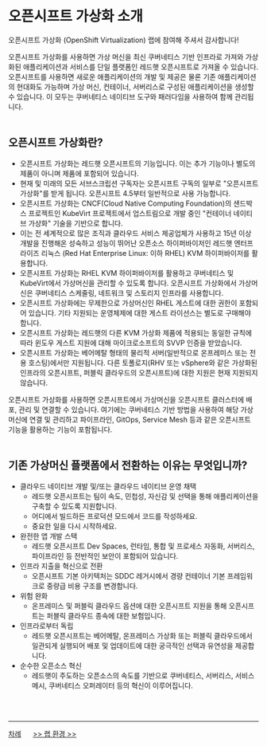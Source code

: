 # 오픈시프트 가상화 소개

오픈시프트 가상화 (OpenShift Virtualization) 랩에 참여해 주셔서 감사합니다!

오픈시프트 가상화를 사용하면 가상 머신을 최신 쿠버네티스 기반 인프라로 가져와 가상화된 애플리케이션과 서비스를 단일 플랫폼인 레드햇 오픈시프트로 가져올 수 있습니다. 오픈시프트를 사용하면 새로운 애플리케이션의 개발 및 제공은 물론 기존 애플리케이션의 현대화도 가능하며 가상 머신, 컨테이너, 서버리스로 구성된 애플리케이션을 생성할 수 있습니다. 이 모두는 쿠버네티스 네이티브 도구와 패러다임을 사용하여 함께 관리됩니다.
<br>
<br>

## 오픈시프트 가상화란?

* 오픈시프트 가상화는 레드햇 오픈시프트의 기능입니다. 이는 추가 기능이나 별도의 제품이 아니며 제품에 포함되어 있습니다.
* 현재 및 미래의 모든 서브스크립션 구독자는 오픈시프트 구독의 일부로 "오픈시프트 가상화"를 받게 됩니다. 오픈시프트 4.5부터 일반적으로 사용 가능합니다.
* 오픈시프트 가상화는 CNCF(Cloud Native Computing Foundation)의 샌드박스 프로젝트인 KubeVirt 프로젝트에서 업스트림으로 개발 중인 "컨테이너 네이티브 가상화" 기술을 기반으로 합니다.
* 이는 전 세계적으로 많은 조직과 클라우드 서비스 제공업체가 사용하고 15년 이상 개발을 진행해온 성숙하고 성능이 뛰어난 오픈소스 하이퍼바이저인 레드햇 엔터프라이즈 리눅스 (Red Hat Enterprise Linux: 이하 RHEL) KVM 하이퍼바이저를 활용합니다.
* 오픈시프트 가상화는 RHEL KVM 하이퍼바이저를 활용하고 쿠버네티스 및 KubeVirt에서 가상머신을 관리할 수 있도록 합니다. 오픈시프트 가상화에서 가상머신은 쿠버네티스 스케줄링, 네트워크 및 스토리지 인프라를 사용합니다.
* 오픈시프트 가상화에는 무제한으로 가상머신인 RHEL 게스트에 대한 권한이 포함되어 있습니다. 기타 지원되는 운영체제에 대한 게스트 라이선스는 별도로 구매해야 합니다.
* 오픈시프트 가상화는 레드햇의 다른 KVM 가상화 제품에 적용되는 동일한 규칙에 따라 윈도우 게스트 지원에 대해 마이크로소프트의 SVVP 인증을 받았습니다.
* 오픈시프트 가상화는 베어메탈 형태의 물리적 서버(일반적으로 온프레미스 또는 전용 호스팅)에서만 지원됩니다. 다른 토폴로지(RHV 또는 vSphere와 같은 가상화된 인프라의 오픈시프트, 퍼블릭 클라우드의 오픈시프트)에 대한 지원은 현재 지원되지 않습니다.

오픈시프트 가상화를 사용하면 오픈시프트에서 가상머신을 오픈시프트 클러스터에 배포, 관리 및 연결할 수 있습니다. 여기에는 쿠버네티스 기반 방법을 사용하여 해당 가상머신에 연결 및 관리하고 파이프라인, GitOps, Service Mesh 등과 같은 오픈시프트 기능을 활용하는 기능이 포함됩니다.
<br>
<br>

## 기존 가상머신 플랫폼에서 전환하는 이유는 무엇입니까?

* 클라우드 네이티브 개발 및/또는 클라우드 네이티브 운영 채택
  + 레드햇 오픈시프트는 팀이 속도, 민첩성, 자신감 및 선택을 통해 애플리케이션을 구축할 수 있도록 지원합니다.
  + 어디에서 빌드하든 프로덕션 모드에서 코드를 작성하세요.
  + 중요한 일을 다시 시작하세요.
* 완전한 앱 개발 스택
  + 레드햇 오픈시프트 Dev Spaces, 런타임, 통합 및 프로세스 자동화, 서버리스, 파이프라인 등 전반적인 보안이 포함되어 있습니다.
* 인프라 지출을 혁신으로 전환
  + 오픈시프트 기본 아키텍처는 SDDC 레거시에서 경량 컨테이너 기본 프레임워크로 중량급 비용 구조를 변경합니다.
* 위험 완화
  + 온프레미스 및 퍼블릭 클라우드 옵션에 대한 오픈시프트 지원을 통해 오픈시프트는 퍼블릭 클라우드 종속에 대한 보험입니다.
* 인프라로부터 독립
  + 레드햇 오픈시프트는 베어메탈, 온프레미스 가상화 또는 퍼블릭 클라우드에서 일관되게 실행되어 배포 및 업데이트에 대한 궁극적인 선택과 유연성을 제공합니다.
* 순수한 오픈소스 혁신
  + 레드햇이 주도하는 오픈소스의 속도를 기반으로 쿠버네티스, 서버리스, 서비스 메시, 쿠버네티스 오퍼레이터 등의 혁신이 이루어집니다.
<br>
<br>

------
[차례](../../README.md) &nbsp;&nbsp;&nbsp;&nbsp; [>> 랩 환경 >>](./lab_review.md)
